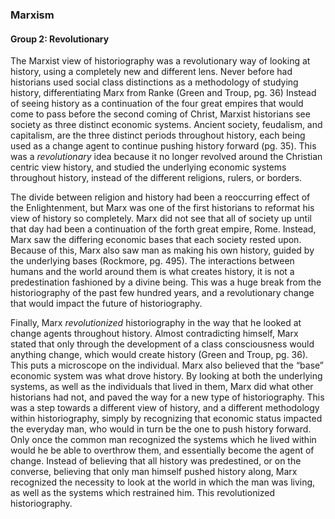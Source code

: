### Marxism
#### Group 2: Revolutionary 
The Marxist view of historiography was a revolutionary way of looking at history, using a completely new and different lens. Never before had historians used social class distinctions as a methodology of studying history, differentiating Marx from Ranke (Green and Troup, pg. 36) Instead of seeing history as a continuation of the four great empires that would come to pass before the second coming of Christ, Marxist historians see society as three distinct economic systems. Ancient society, feudalism, and capitalism, are the three distinct periods throughout history, each being used as a change agent to continue pushing history forward (pg. 35). This was a *revolutionary* idea because it no longer revolved around the Christian centric view history, and studied the underlying economic systems throughout history, instead of the different religions, rulers, or borders. 

The divide between religion and history had been a reoccurring effect of the Enlightenment, but Marx was one of the first historians to reformat his view of history so completely. Marx did not see that all of society up until that day had been a continuation of the forth great empire, Rome. Instead, Marx saw the differing economic bases that each society rested upon. Because of this, Marx also saw man as making his own history, guided by the underlying bases (Rockmore, pg. 495). The interactions between humans and the world around them is what creates history, it is not a predestination fashioned by a divine being. This was a huge break from the historiography of the past few hundred years, and a revolutionary change that would impact the future of historiography.

Finally, Marx *revolutionized* historiography in the way that he looked at change agents throughout history. Almost contradicting himself, Marx stated that only through the development of a class consciousness would anything change, which would create history (Green and Troup, pg. 36). This puts a microscope on the individual. Marx also believed that the “base” economic system was what drove history. By looking at both the underlying systems, as well as the individuals that lived in them, Marx did what other historians had not, and paved the way for a new type of historiography. This was a step towards a different view of history, and a different methodology within historiography, simply by recognizing that economic status impacted the everyday man, who would in turn be the one to push history forward. Only once the common man recognized the systems which he lived within would he be able to overthrow them, and essentially become the agent of change. Instead of believing that all history was predestined, or on the converse, believing that only man himself pushed history along, Marx recognized the necessity to look at the world in which the man was living, as well as the systems which restrained him. This revolutionized historiography. 
